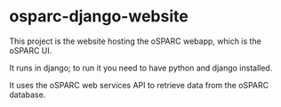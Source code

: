 # osparc-django-website
This project is the website hosting the oSPARC webapp, which is the oSPARC UI.

It runs in django; to run it you need to have python and django installed.

It uses the oSPARC web services API to retrieve data from the oSPARC database.

